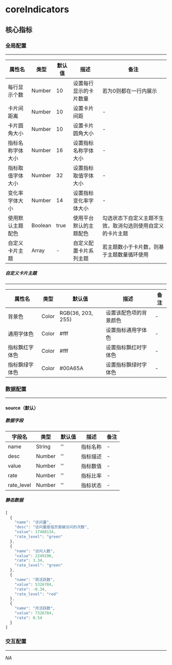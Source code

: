 # coreIndicators

## 核心指标

### 全局配置
------
| 属性名 | 类型 | 默认值 | 描述 | 备注 |
| ------ | ------ | ------ | ------ | ------ |
| 每行显示个数 | Number | 10 | 设置每行显示的卡片数量 | 若为0则都在一行内展示 |
| 卡片间距离 | Number | 10 | 设置卡片间距 | - |
| 卡片圆角大小 | Number | 10 | 设置卡片圆角大小 | - |
| 指标名称字体大小 | Number | 16 | 设置指标名称字体大小 | - |
| 指标取值字体大小 | Number | 32 | 设置指标取值字体大小 | - |
| 变化率字体大小 | Number | 14 | 设置指标变化率字体大小 | - |
| 使用默认主题配色 | Boolean | true | 使用平台默认的主题配色 | 勾选状态下自定义主题不生效，取消勾选则使用自定义的卡片主题 |
| 自定义卡片主题 | Array | - | 自定义配置卡片系列主题 | 若主题数小于卡片数，则基于主题数量循环使用 |

##### 自定义卡片主题
------
| 属性名 | 类型 | 默认值 | 描述 | 备注 |
| ------ | ------ | ------ | ------ | ------ |
| 背景色 | Color | RGB(36, 203, 255) | 设置该配色项的背景颜色 | - |
| 通用字体色 | Color | #fff | 设置指标通用字体色 | - |
| 指标飘红字体色 | Color | #fff | 设置指标飘红时字体色 | - |
| 指标飘绿字体色 | Color | #00A65A | 设置指标飘绿时字体色 | - |

### 数据配置
------

#### source（默认）

##### 数据字段

| 字段名 | 类型 | 默认值 | 描述 | 备注 |
| ------ | ------ | ------ | ------ | ----- |
| name | String | '' | 指标名称 | - |
| desc | Number | '' | 指标描述 | - |
| value | Number | '' | 指标数值 | - |
| rate | Number | '' | 指标比率 | - |
| rate_level | Number | '' | 指标状态 | - |

##### 静态数据

```js
[
  {
    "name": "访问量",
    "desc": "访问量是指页面被访问的次数",
    "value": 17480134,
    "rate_level": "green"
  },
  {
    "name": "访问人数",
    "value": 2249190,
    "rate": 3.34,
    "rate_level": "green"
  },
  {
    "name": "周活跃数",
    "value": 5326784,
    "rate": -0.34,
    "rate_level": "red"
  },
  {
    "name": "月活跃数",
    "value": 7326784,
    "rate": 0.54
  }
]
```

### 交互配置
-----
*NA*